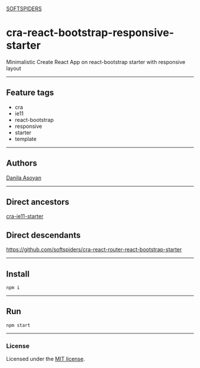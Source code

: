 [SOFTSPIDERS](https://github.com/softspiders/softspiders)

# cra-react-bootstrap-responsive-starter

Minimalistic Create React App on react-bootstrap starter with responsive layout

---

## Feature tags

- cra
- ie11
- react-bootstrap
- responsive
- starter
- template

---

## Authors

[Danila Asoyan](https://github.com/Danilkashtan)

---

## Direct ancestors

[cra-ie11-starter](https://github.com/softspiders/cra-ie11-starter)

## Direct descendants

https://github.com/softspiders/cra-react-router-react-bootstrap-starter

---

## Install

```
npm i
```

---

## Run

```
npm start
```

---

### License

Licensed under the [MIT license](./LICENSE). 
